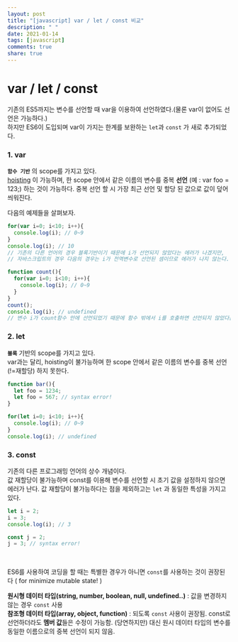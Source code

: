 ```yaml
---
layout: post
title: "[javascript] var / let / const 비교"
description: " "
date: 2021-01-14
tags: [javascript]
comments: true
share: true
---
```


# var / let / const

기존의 ES5까지는 변수를 선언할 때 var을 이용하여 선언하였다.(물론 var이 없어도 선언은 가능하다.)<br>하지만 ES6이 도입되며 var이 가지는 한계를 보완하는 `let`과 `const` 가 새로 추가되었다.

### 1. var

**`함수 기반`** 의 scope를 가지고 있다.<br> [hoisting](https://github.com/Shinye/TIL/blob/master/JavaScript/aboutFunction.md#호이스팅hoisting) 이 가능하며, 한 scope 안에서 같은 이름의 변수를 중복 **선언** (예 : var foo = 123;) 하는 것이 가능하다. 중복 선언 할 시 가장 최근 선언 및 할당 된 값으로 값이 덮어씌워진다.

다음의 예제들을 살펴보자.

```javascript
for(var i=0; i<10; i++){
  console.log(i); // 0~9
}
console.log(i); // 10
// 기존의 다른 언어의 경우 블록기반이기 때문에 i가 선언되지 않았다는 에러가 나겠지만, 
// 자바스크립트의 경우 다음의 경우는 i가 전역변수로 선언된 셈이므로 에러가 나지 않는다.
```

```javascript
function count(){
  for(var i=0; i<10; i++){
    console.log(i); // 0~9
  }
}
count();
console.log(i); // undefined
// 변수 i가 count함수 안에 선언되었기 때문에 함수 밖에서 i를 호출하면 선언되지 않았다는 오류가 난다.
```



### 2. let

**`블록`** 기반의 scope를 가지고 있다.<br>var과는 달리, hoisting이 불가능하며 한 scope 안에서 같은 이름의 변수를 중복 선언(!=재할당) 하지 못한다.

```javascript
function bar(){
  let foo = 1234;
  let foo = 567; // syntax error!
}
```

```javascript
for(let i=0; i<10; i++){
  console.log(i); // 0~9
}
console.log(i); // undefined
```



### 3. const

기존의 다른 프로그래밍 언어의 상수 개념이다.<br>값 재할당이 불가능하며 const를 이용해 변수를 선언할 시 초기 값을 설정하지 않으면 에러가 난다. 값 재할당이 불가능하다는 점을 제외하고는 `let` 과 동일한 특성을 가지고 있다.

```javascript
let i = 2;
i = 3;
console.log(i); // 3

const j = 2;
j = 3; // syntax error!
```

<br>

ES6를 사용하여 코딩을 할 때는 특별한 경우가 아니면 `const`를 사용하는 것이 권장된다 ( for minimize mutable state! )

**원시형 데이터 타입(string, number, boolean, null, undefined..)** : 값을 변경하지 않는 경우 `const` 사용<br>**참조형 데이터 타입(array, object, function)** : 되도록 `const` 사용이 권장됨. const로 선언하더라도 **멤버 값**들은 수정이 가능함. (당연하지만) 대신 원시 데이터 타입의 변수를 동일한 이름으로의 중복 선언이 되지 않음.

